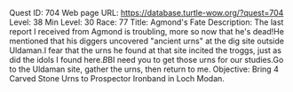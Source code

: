 Quest ID: 704
Web page URL: https://database.turtle-wow.org/?quest=704
Level: 38
Min Level: 30
Race: 77
Title: Agmond's Fate
Description: The last report I received from Agmond is troubling, more so now that he's dead!He mentioned that his diggers uncovered "ancient urns" at the dig site outside Uldaman.I fear that the urns he found at that site incited the troggs, just as did the idols I found here.$B$BI need you to get those urns for our studies.Go to the Uldaman site, gather the urns, then return to me.
Objective: Bring 4 Carved Stone Urns to Prospector Ironband in Loch Modan.
